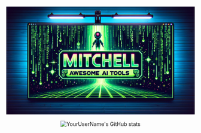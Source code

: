 ![Logo](https://raw.githubusercontent.com/mingchikuo/mingchikuo/main/logo3.png)
<div align="center">
  <img src="https://github-readme-stats.vercel.app/api?username=mingchikuo&hide=contribs&show_icons=true&theme=merko" alt="YourUserName's GitHub stats" />
</div>
